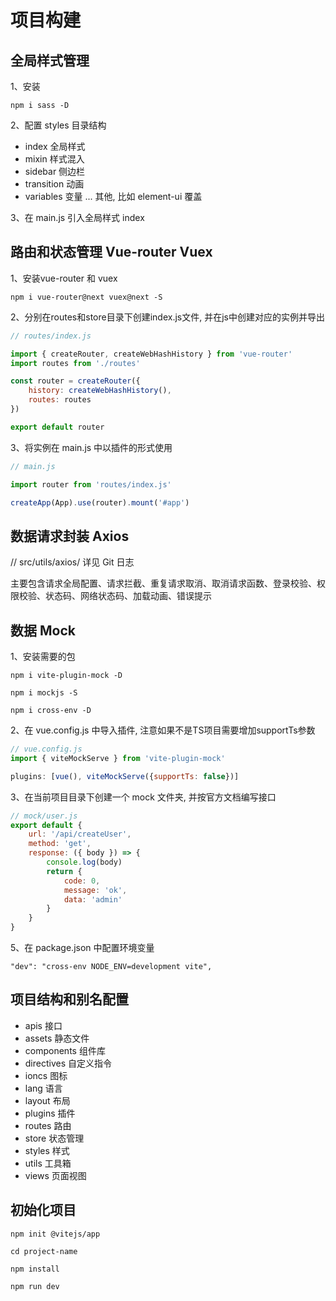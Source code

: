 # 项目构建

## 全局样式管理

1、安装
```
npm i sass -D
```

2、配置 styles 目录结构

* index 全局样式
* mixin 样式混入
* sidebar 侧边栏
* transition 动画
* variables 变量
... 其他, 比如 element-ui 覆盖

3、在 main.js 引入全局样式 index

## 路由和状态管理 Vue-router Vuex

1、安装vue-router 和 vuex

``` 
npm i vue-router@next vuex@next -S 
```

2、分别在routes和store目录下创建index.js文件, 并在js中创建对应的实例并导出
```javascript
// routes/index.js

import { createRouter, createWebHashHistory } from 'vue-router'
import routes from './routes'

const router = createRouter({
    history: createWebHashHistory(),
    routes: routes
})

export default router
```

3、将实例在 main.js 中以插件的形式使用

```javascript
// main.js

import router from 'routes/index.js'

createApp(App).use(router).mount('#app')

```

## 数据请求封装 Axios

// src/utils/axios/ 详见 Git 日志

主要包含请求全局配置、请求拦截、重复请求取消、取消请求函数、登录校验、权限校验、状态码、网络状态码、加载动画、错误提示

## 数据 Mock

1、安装需要的包
```
npm i vite-plugin-mock -D

npm i mockjs -S

npm i cross-env -D
```

2、在 vue.config.js 中导入插件, 注意如果不是TS项目需要增加supportTs参数

```javascript
// vue.config.js
import { viteMockServe } from 'vite-plugin-mock'

plugins: [vue(), viteMockServe({supportTs: false})]
```

3、在当前项目目录下创建一个 mock 文件夹, 并按官方文档编写接口

```javascript
// mock/user.js
export default {
    url: '/api/createUser',
    method: 'get',
    response: ({ body }) => {
        console.log(body)
        return {
            code: 0,
            message: 'ok',
            data: 'admin'
        }
    }
}

```

5、在 package.json 中配置环境变量

``` 
"dev": "cross-env NODE_ENV=development vite", 
```

## 项目结构和别名配置

* apis 接口
* assets 静态文件
* components 组件库
* directives 自定义指令
* ioncs 图标
* lang 语言
* layout 布局
* plugins 插件
* routes 路由
* store 状态管理
* styles 样式
* utils 工具箱
* views 页面视图

## 初始化项目
```
npm init @vitejs/app

cd project-name

npm install

npm run dev
```